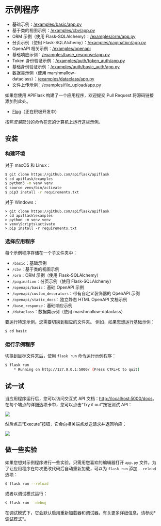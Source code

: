 # 示例程序

- 基础示例：[/examples/basic/app.py][_basic]
- 基于类的视图示例：[/examples/cbv/app.py][_cbv]
- ORM 示例（使用 Flask-SQLAlchemy）：[/examples/orm/app.py][_orm]
- 分页示例（使用 Flask-SQLAlchemy）：[/examples/pagination/app.py][_pagination]
- OpenAPI 相关示例：[/examples/openapi][_openapi]
- 基础响应示例：[/examples/base_response/app.py][_base_response]
- Token 身份验证示例：[/examples/auth/token_auth/app.py][_token_auth]
- 基础身份验证示例：[/examples/auth/basic_auth/app.py][_basic_auth]
- 数据类示例（使用 marshmallow-dataclass）：[/examples/dataclass/app.py][_dataclass]
- 文件上传示例：[/examples/file_upload/app.py][_file_upload]

[_basic]: https://github.com/apiflask/apiflask/tree/main/examples/basic/app.py
[_cbv]: https://github.com/apiflask/apiflask/tree/main/examples/cbv/app.py
[_orm]: https://github.com/apiflask/apiflask/tree/main/examples/orm/app.py
[_pagination]: https://github.com/apiflask/apiflask/tree/main/examples/pagination/app.py
[_openapi]: https://github.com/apiflask/apiflask/tree/main/examples/openapi
[_base_response]: https://github.com/apiflask/apiflask/tree/main/examples/base_response/app.py
[_token_auth]: https://github.com/apiflask/apiflask/tree/main/examples/auth/token_auth/app.py
[_basic_auth]: https://github.com/apiflask/apiflask/tree/main/examples/auth/basic_auth/app.py
[_dataclass]: https://github.com/apiflask/apiflask/tree/main/examples/dataclass/app.py
[_file_upload]: https://github.com/apiflask/apiflask/tree/main/examples/file_upload/app.py

如果您使用 APIFlask 构建了一个应用程序，欢迎提交 Pull Request 将源码链接添加到此处。

- [Flog](https://github.com/flog-team/flog-api-v4)（正在积极开发中）

按照*安装*部分的命令在您的计算机上运行这些示例。


## 安装


### 构建环境

对于 macOS 和 Linux：

```bash
$ git clone https://github.com/apiflask/apiflask
$ cd apiflask/examples
$ python3 -m venv venv
$ source venv/bin/activate
$ pip3 install -r requirements.txt
```

对于 Windows：

```text
> git clone https://github.com/apiflask/apiflask
> cd apiflask\examples
> python -m venv venv
> venv\Scripts\activate
> pip install -r requirements.txt
```


### 选择应用程序

每个示例程序存储在一个子文件夹中：

- `/basic`：基础示例
- `/cbv`：基于类的视图示例
- `/orm`：ORM 示例（使用 Flask-SQLAlchemy）
- `/pagination`：分页示例（使用 Flask-SQLAlchemy）
- `/openapi/basic`：基础 OpenAPI 示例
- `/openapi/custom_decorators`：带有自定义装饰器的 OpenAPI 示例
- `/openapi/static_docs`：独立静态 HTML OpenAPI 文档示例
- `/base_response`：基础响应示例
- `/dataclass`：数据类示例（使用 marshmallow-dataclass）

要运行特定示例，您需要切换到相应的文件夹。
例如，如果您想运行基础示例：

```bash
$ cd basic
```


### 运行示例程序

切换到目标文件夹后，使用 `flask run` 命令运行示例程序：

```bash
$ flask run
    * Running on http://127.0.0.1:5000/ (Press CTRL+C to quit)
```


## 试一试

当应用程序运行后，您可以访问交互式 API 文档：<http://localhost:5000/docs>。在每个端点的详细选项卡中，您可以点击“Try it out”按钮测试 API：

![](https://apiflask.com/_assets/try-it-out.png)

然后点击“Execute”按钮，它会向相关端点发送请求并返回响应：

![](https://apiflask.com/_assets/execute.png)


## 做一些实验

如果您想对示例程序进行一些实验，只需用您喜欢的编辑器打开 `app.py` 文件。为了让应用程序在每次更改代码后自动重新加载，可以为 `flask run` 添加 `--reload` 选项：

```bash
$ flask run --reload
```

或者以调试模式运行：

```bash
$ flask run --debug
```

在调试模式下，它会默认启用重新加载器和调试器。有关更多详细信息，请参阅*[调试模式](https://flask.palletsprojects.com/en/main/quickstart/#debug-mode)*。
